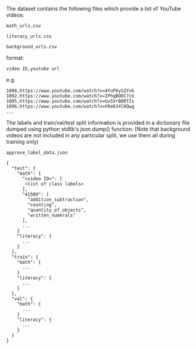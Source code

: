 

The dataset contains the following files which provide a list of YouTube videos:

`math_urls.csv`

`literacy_urls.csv`

`background_urls.csv`


format:
```
video ID,youtube url
```

e.g.

```
1088,https://www.youtube.com/watch?v=4YuP6ySZYvk
1092,https://www.youtube.com/watch?v=IPhqBO0C7cU
1095,https://www.youtube.com/watch?v=Uv55rB8RTIs
1096,https://www.youtube.com/watch?v=V6m9J4l0Qwg
...
```

The labels and train/val/test split information is provided in a dictionary file dumped using python stdlib's json.dump() function:
(Note that background videos are not included in any particular split, we use them all during training only)

`approve_label_data.json`

```
{
  "test": {
    "math": {
      "<video ID>": [
       <list of class labels>
      ],
      "41509": [
        "addition_subtraction",
        "counting",
        "quantity_of_objects",
        "written_numerals"
      ],
      ...
    }
    "literacy": {
      ...
    }
  },
  "train": {
    "math": {
      ...
    }
    "literacy": {
      ...
    }
  },
  "val": {
    "math": {
      ...
    }
    "literacy": {
      ...
    }
  }
}
```
